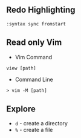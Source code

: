 ## Redo Highlighting

```
:syntax sync fromstart
```

## Read only Vim

* Vim Command
```
view [path]
```
* Command Line
```
> vim -M [path]
```

## Explore

* `d` - create a directory
* `%` - create a file
